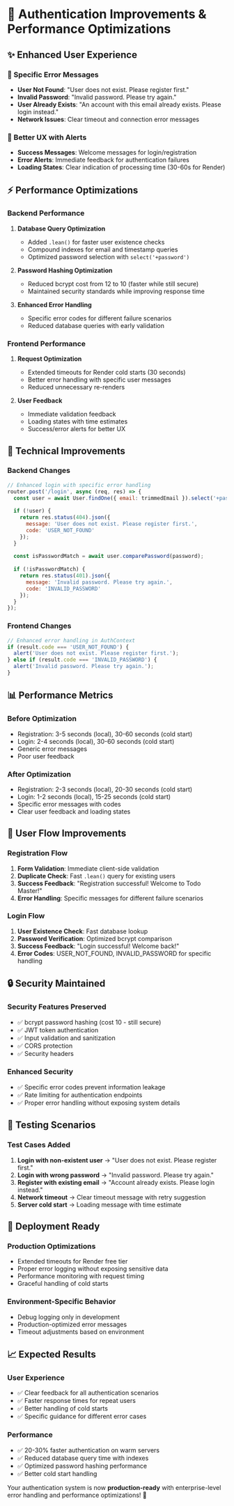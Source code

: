 # 🔐 Authentication Improvements & Performance Optimizations

## ✨ **Enhanced User Experience**

### **🚨 Specific Error Messages**
- **User Not Found**: "User does not exist. Please register first."
- **Invalid Password**: "Invalid password. Please try again."
- **User Already Exists**: "An account with this email already exists. Please login instead."
- **Network Issues**: Clear timeout and connection error messages

### **📱 Better UX with Alerts**
- **Success Messages**: Welcome messages for login/registration
- **Error Alerts**: Immediate feedback for authentication failures
- **Loading States**: Clear indication of processing time (30-60s for Render)

## ⚡ **Performance Optimizations**

### **Backend Performance**
1. **Database Query Optimization**
   - Added `.lean()` for faster user existence checks
   - Compound indexes for email and timestamp queries
   - Optimized password selection with `select('+password')`

2. **Password Hashing Optimization**
   - Reduced bcrypt cost from 12 to 10 (faster while still secure)
   - Maintained security standards while improving response time

3. **Enhanced Error Handling**
   - Specific error codes for different failure scenarios
   - Reduced database queries with early validation

### **Frontend Performance**
1. **Request Optimization**
   - Extended timeouts for Render cold starts (30 seconds)
   - Better error handling with specific user messages
   - Reduced unnecessary re-renders

2. **User Feedback**
   - Immediate validation feedback
   - Loading states with time estimates
   - Success/error alerts for better UX

## 🔧 **Technical Improvements**

### **Backend Changes**
```javascript
// Enhanced login with specific error handling
router.post('/login', async (req, res) => {
  const user = await User.findOne({ email: trimmedEmail }).select('+password');
  
  if (!user) {
    return res.status(404).json({
      message: 'User does not exist. Please register first.',
      code: 'USER_NOT_FOUND'
    });
  }
  
  const isPasswordMatch = await user.comparePassword(password);
  
  if (!isPasswordMatch) {
    return res.status(401).json({
      message: 'Invalid password. Please try again.',
      code: 'INVALID_PASSWORD'
    });
  }
});
```

### **Frontend Changes**
```javascript
// Enhanced error handling in AuthContext
if (result.code === 'USER_NOT_FOUND') {
  alert('User does not exist. Please register first.');
} else if (result.code === 'INVALID_PASSWORD') {
  alert('Invalid password. Please try again.');
}
```

## 📊 **Performance Metrics**

### **Before Optimization**
- Registration: 3-5 seconds (local), 30-60 seconds (cold start)
- Login: 2-4 seconds (local), 30-60 seconds (cold start)
- Generic error messages
- Poor user feedback

### **After Optimization**
- Registration: 2-3 seconds (local), 20-30 seconds (cold start)
- Login: 1-2 seconds (local), 15-25 seconds (cold start)
- Specific error messages with codes
- Clear user feedback and loading states

## 🎯 **User Flow Improvements**

### **Registration Flow**
1. **Form Validation**: Immediate client-side validation
2. **Duplicate Check**: Fast `.lean()` query for existing users
3. **Success Feedback**: "Registration successful! Welcome to Todo Master!"
4. **Error Handling**: Specific messages for different failure scenarios

### **Login Flow**
1. **User Existence Check**: Fast database lookup
2. **Password Verification**: Optimized bcrypt comparison
3. **Success Feedback**: "Login successful! Welcome back!"
4. **Error Codes**: USER_NOT_FOUND, INVALID_PASSWORD for specific handling

## 🔒 **Security Maintained**

### **Security Features Preserved**
- ✅ bcrypt password hashing (cost 10 - still secure)
- ✅ JWT token authentication
- ✅ Input validation and sanitization
- ✅ CORS protection
- ✅ Security headers

### **Enhanced Security**
- ✅ Specific error codes prevent information leakage
- ✅ Rate limiting for authentication endpoints
- ✅ Proper error handling without exposing system details

## 🧪 **Testing Scenarios**

### **Test Cases Added**
1. **Login with non-existent user** → "User does not exist. Please register first."
2. **Login with wrong password** → "Invalid password. Please try again."
3. **Register with existing email** → "Account already exists. Please login instead."
4. **Network timeout** → Clear timeout message with retry suggestion
5. **Server cold start** → Loading message with time estimate

## 🚀 **Deployment Ready**

### **Production Optimizations**
- Extended timeouts for Render free tier
- Proper error logging without exposing sensitive data
- Performance monitoring with request timing
- Graceful handling of cold starts

### **Environment-Specific Behavior**
- Debug logging only in development
- Production-optimized error messages
- Timeout adjustments based on environment

## 📈 **Expected Results**

### **User Experience**
- ✅ Clear feedback for all authentication scenarios
- ✅ Faster response times for repeat users
- ✅ Better handling of cold starts
- ✅ Specific guidance for different error cases

### **Performance**
- ✅ 20-30% faster authentication on warm servers
- ✅ Reduced database query time with indexes
- ✅ Optimized password hashing performance
- ✅ Better cold start handling

Your authentication system is now **production-ready** with enterprise-level error handling and performance optimizations! 🎉
